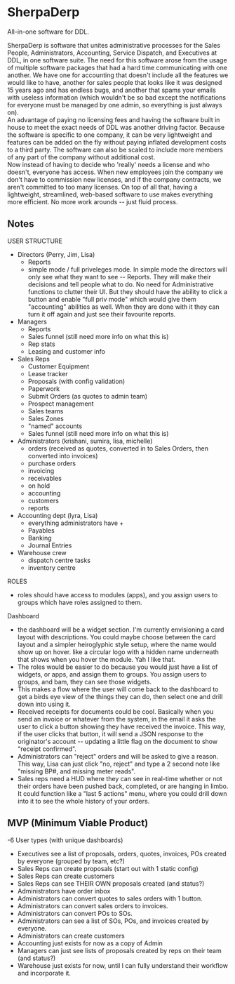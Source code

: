 # SherpaDerp
All-in-one software for DDL.

SherpaDerp is software that unites administrative processes for the Sales People, Administrators, Accounting, Service Dispatch, and Executives at DDL, in one software suite. 
The need for this software arose from the usage of multiple software packages that had a hard time communicating with one another.  We have one for accounting that doesn't include all the features we would like to have, another for sales people that looks like it was designed 15 years ago and has endless bugs, and another that spams your emails with useless information (which wouldn't be so bad except the notifications for everyone must be managed by one admin, so everything is just always on).  
An advantage of paying no licensing fees and having the software built in house to meet the exact needs of DDL was another driving factor. Because the software is specific to one company, it can be very lightweight and features can be added on the fly without paying inflated development costs to a third party.  The software can also be scaled to include more members of any part of the company without additional cost.  
Now instead of having to decide who 'really' needs a license and who doesn't, everyone has access.  When new employees join the company we don't have to commission new licenses, and if the company contracts, we aren't committed to too many licenses.
On top of all that, having a lightweight, streamlined, web-based software to use makes everything more efficient.  No more work arounds -- just fluid process.


Notes
-------------------------------------------------
USER STRUCTURE
- Directors (Perry, Jim, Lisa)
	- Reports	
	- simple mode / full priveleges mode.  In simple mode the directors will only see what they want to see -- Reports.  They will make their decisions and tell people what to do. No need for Administrative functions to clutter their UI.  But they should have the ability to click a button and enable "full priv mode" which would give them "accounting" abilities as well.  When they are done with it they can turn it off again and just see their favourite reports.
- Managers 
	- Reports
	- Sales funnel (still need more info on what this is)
	- Rep stats
	- Leasing and customer info
- Sales Reps
	- Customer Equipment
	- Lease tracker
	- Proposals (with config validation)
	- Paperwork
	- Submit Orders (as quotes to admin team)
	- Prospect management
	- Sales teams
	- Sales Zones
	- "named" accounts
	- Sales funnel (still need more info on what this is)
- Administrators (krishani, sumira, lisa, michelle)
	- orders (received as quotes, converted in to Sales Orders, then converted into invoices)
	- purchase orders
	- invoicing
	- receivables
	- on hold
	- accounting
	- customers
	- reports
- Accounting dept (lyra, Lisa)
	- everything administrators have +
	- Payables
	- Banking
	- Journal Entries
- Warehouse crew
	- dispatch centre tasks
	- inventory centre


ROLES
- roles should have access to modules (apps), and you assign users to groups which have roles assigned to them.


Dashboard
- the dashboard will be a widget section.  I'm currently envisioning a card layout with descriptions. You could maybe choose between the card layout and a simpler heiroglyphic style setup, where the name would show up on hover. like a circular logo with a hidden name underneath that shows when you hover the module.  Yah I like that.
- The roles would be easier to do because you would just have a list of widgets, or apps, and assign them to groups. You assign users to groups, and bam, they can see those widgets.
- This makes a flow where the user will come back to the dashboard to get a birds eye view of the things they can do, then select one and drill down into using it.
- Received receipts for documents could be cool.  Basically when you send an invoice or whatever from the system, in the email it asks the user to click a button showing they have received the invoice.  This way, if the user clicks that button, it will send a JSON response to the originator's account -- updating a little flag on the document to show "receipt confirmed".
- Administrators can "reject" orders and will be asked to give a reason.  This way, Lisa can just click "no, reject" and type a 2 second note like "missing BP#, and missing meter reads".
- Sales reps need a HUD where they can see in real-time whether or not their orders have been pushed back, completed, or are hanging in limbo.  It could function like a "last 5 actions" menu, where you could drill down into it to see the whole history of your orders.


MVP (Minimum Viable Product)
-------------------------------
-6 User types (with unique dashboards)
- Executives see a list of proposals, orders, quotes, invoices, POs created by everyone (grouped by team, etc?)
- Sales Reps can create proposals (start out with 1 static config)
- Sales Reps can create customers
- Sales Reps can see THEIR OWN proposals created (and status?)
- Administrators have order inbox
- Administrators can convert quotes to sales orders with 1 button.
- Administrators can convert sales orders to invoices.
- Administrators can convert POs to SOs.
- Administrators can see a list of SOs, POs, and invoices created by everyone.
- Administrators can create customers
- Accounting just exists for now as a copy of Admin
- Managers can just see lists of proposals created by reps on their team (and status?)
- Warehouse just exists for now, until I can fully understand their workflow and incorporate it.

